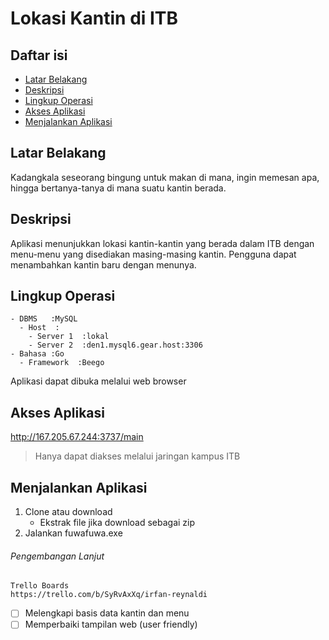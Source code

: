 # Lokasi Kantin di ITB

## Daftar isi
- [Latar Belakang](#latar-belakang)
- [Deskripsi](#deskripsi)
- [Lingkup Operasi](#lingkup-operasi)
- [Akses Aplikasi](#akses-aplikasi)
- [Menjalankan Aplikasi](#menjalankan-aplikasi)

## Latar Belakang
Kadangkala seseorang bingung untuk makan di mana, ingin memesan apa, hingga bertanya-tanya di mana suatu kantin berada.

## Deskripsi
Aplikasi menunjukkan lokasi kantin-kantin yang berada dalam ITB dengan menu-menu yang disediakan masing-masing kantin.
Pengguna dapat menambahkan kantin baru dengan menunya.

## Lingkup Operasi
```
- DBMS   :MySQL
  - Host  :
    - Server 1  :lokal
    - Server 2  :den1.mysql6.gear.host:3306
- Bahasa :Go
  - Framework  :Beego
```
Aplikasi dapat dibuka melalui web browser
## Akses Aplikasi
http://167.205.67.244:3737/main
> Hanya dapat diakses melalui jaringan kampus ITB

## Menjalankan Aplikasi
1. Clone atau download
    - Ekstrak file jika download sebagai zip
2. Jalankan fuwafuwa.exe

###### Pengembangan Lanjut
```
Trello Boards
https://trello.com/b/SyRvAxXq/irfan-reynaldi
```
- [ ] Melengkapi basis data kantin dan menu
- [ ] Memperbaiki tampilan web (user friendly)
